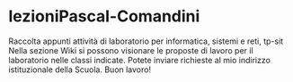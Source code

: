 # lezioniPascal-Comandini
Raccolta appunti attività di laboratorio per informatica, sistemi e reti, tp-sit
Nella sezione Wiki si possono visionare le proposte di lavoro per il laboratorio nelle classi indicate.
Potete inviare richieste al mio indirizzo istituzionale della Scuola. Buon lavoro!

